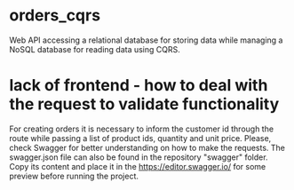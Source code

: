 # orders_cqrs
Web API accessing a relational database for storing data while managing a NoSQL database for reading data using CQRS.

# lack of frontend - how to deal with the request to validate functionality
For creating orders it is necessary to inform the customer id through the route while passing a list of product ids, quantity and unit price.
Please, check Swagger for better understanding on how to make the requests. The swagger.json file can also be found in the repository "swagger" folder. Copy its content and place it in the https://editor.swagger.io/ for some preview before running the project.
